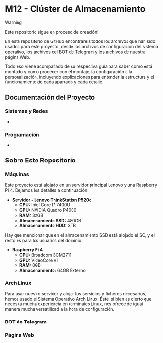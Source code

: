 # M12 - Clúster de Almacenamiento
> [!WARNING]  
> Este repositorio sigue en proceso de creación!

En este repositorio de GitHub encontraréis todos los archivos que han sido usados para este proyecto, desde los archivos de configuración del sistema operativo, los archivos del BOT de Telegram y los archivos de nuestra página Web. 

Todo eso viene acompañado de su respectiva guía para saber como está montado y como proceder con el montaje, la configuración o la personalización, incluyendo explicaciones para entender la estructura y el funcionamiento de cada apartado y cada detalle.

## Documentación del Proyecto

### Sistemas y Redes

- 

### Programación

-


## Sobre Este Repositorio

### Máquinas
Este proyecto está alojado en un servidor principal Lenovo y una Raspberry Pi 4. Dejamos los detalles a continuación:

- **Servidor - Lenovo ThinkStation P520c**
    - **CPU:** Intel Core I7 7400U
    - **GPU:** NVIDIA Quadro P4000
    - **RAM:** 32GB
    - **Almacenamiento SSD:** 480GB
    - **Almacenamiento HDD:** 3TB

Hay que mencionar que en el almacenamiento SSD está alojado el SO, y el resto es para los usuarios del dominio.

- **Raspberry Pi 4**
    - **CPU:** Broadcom BCM2711
    - **GPU:** VideoCore VI
    - **RAM:** 8GB
    - **Almacenamiento:** 64GB Externo


### Arch Linux
Para usar nuestro servidor y alojar los servicios y ficheros necesarios, hemos usado el Sistema Operativo Arch Linux. Éste, si bien es cierto que necesita mucha experiencia en terminales Linux, nos ofrece de igual manera mucha versatilidad a la hora de configuración.

### BOT de Telegram


### Página Web
